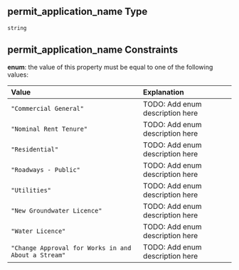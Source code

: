 ## permit\_application\_name Type

`string`

## permit\_application\_name Constraints

**enum**: the value of this property must be equal to one of the following values:

| Value                                               | Explanation                     |
| :-------------------------------------------------- | :------------------------------ |
| `"Commercial General"`                              | TODO: Add enum description here |
| `"Nominal Rent Tenure"`                             | TODO: Add enum description here |
| `"Residential"`                                     | TODO: Add enum description here |
| `"Roadways - Public"`                               | TODO: Add enum description here |
| `"Utilities"`                                       | TODO: Add enum description here |
| `"New Groundwater Licence"`                         | TODO: Add enum description here |
| `"Water Licence"`                                   | TODO: Add enum description here |
| `"Change Approval for Works in and About a Stream"` | TODO: Add enum description here |
